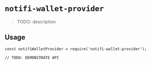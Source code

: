 # `notifi-wallet-provider`

> TODO: description

## Usage

```
const notifiWalletProvider = require('notifi-wallet-provider');

// TODO: DEMONSTRATE API
```
